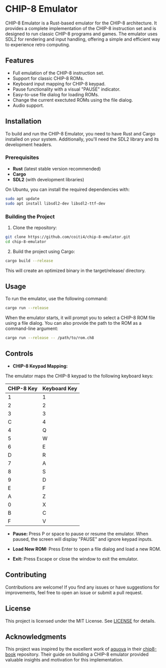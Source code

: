 # CHIP-8 Emulator

CHIP-8 Emulator is a Rust-based emulator for the CHIP-8 architecture. It provides a complete implementation of the CHIP-8 instruction set and is designed to run classic CHIP-8 programs and games. The emulator uses SDL2 for rendering and input handling, offering a simple and efficient way to experience retro computing.

## Features

   - Full emulation of the CHIP-8 instruction set.
   - Support for classic CHIP-8 ROMs.
   - Keyboard input mapping for CHIP-8 keypad.
   - Pause functionality with a visual "PAUSE" indicator.
   - Easy-to-use file dialog for loading ROMs.
   - Change the current exectuted ROMs using the file dialog.
   - Audio support.

## Installation

To build and run the CHIP-8 Emulator, you need to have Rust and Cargo installed on your system. Additionally, you'll need the SDL2 library and its development headers.

### Prerequisites

 - **Rust** (latest stable version recommended)
 - **Cargo**
 - **SDL2** (with development libraries)

On Ubuntu, you can install the required dependencies with:

```bash
sudo apt update
sudo apt install libsdl2-dev libsdl2-ttf-dev
```

### Building the Project

1. Clone the repository:

```bash
git clone https://github.com/coiti4/chip-8-emulator.git
cd chip-8-emulator
```
2. Build the project using Cargo:

```bash
cargo build --release
```

This will create an optimized binary in the target/release/ directory.

## Usage

To run the emulator, use the following command:
```bash
cargo run --release
```

When the emulator starts, it will prompt you to select a CHIP-8 ROM file using a file dialog. You can also provide the path to the ROM as a command-line argument:

```bash
cargo run --release -- /path/to/rom.ch8
```

## Controls

- **CHIP-8 Keypad Mapping:**

The emulator maps the CHIP-8 keypad to the following keyboard keys:

| CHIP-8 Key | Keyboard Key |
|------------|--------------|
| 1          | 1            |
| 2          | 2            |
| 3          | 3            |
| C          | 4            |
| 4          | Q            |
| 5          | W            |
| 6          | E            |
| D          | R            |
| 7          | A            |
| 8          | S            |
| 9          | D            |
| E          | F            |
| A          | Z            |
| 0          | X            |
| B          | C            |
| F          | V            |

- **Pause:** Press P or space to pause or resume the emulator. When paused, the screen will display "PAUSE" and ignore keypad inputs.

- **Load New ROM:** Press Enter to open a file dialog and load a new ROM.

- **Exit:** Press Escape or close the window to exit the emulator.

## Contributing

Contributions are welcome! If you find any issues or have suggestions for improvements, feel free to open an issue or submit a pull request.

## License

This project is licensed under the MIT License. See [LICENSE](LICENSE) for details.

## Acknowledgments

This project was inspired by the excellent work of [aquova](https://github.com/aquova) in their [chip8-book](https://github.com/aquova/chip8-book) repository. Their guide on building a CHIP-8 emulator provided valuable insights and motivation for this implementation.
